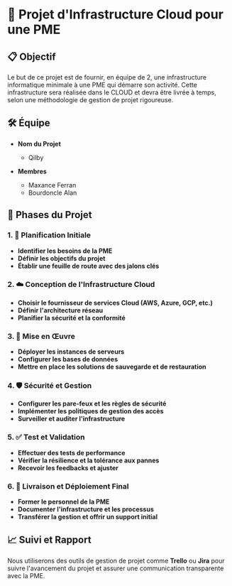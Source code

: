 # 🚀 Projet d'Infrastructure Cloud pour une PME

## 📋 Objectif

Le but de ce projet est de fournir, en équipe de 2, une infrastructure informatique minimale à une PME qui démarre son activité. Cette infrastructure sera réalisée dans le CLOUD et devra être livrée à temps, selon une méthodologie de gestion de projet rigoureuse.

## 🛠️ Équipe

- **Nom du Projet**
  - Qilby

- **Membres**
  - Maxance Ferran
  - Bourdoncle Alan

## 📅 Phases du Projet

### 1. 📑 Planification Initiale
- **Identifier les besoins de la PME**
- **Définir les objectifs du projet**
- **Établir une feuille de route avec des jalons clés**

### 2. ☁️ Conception de l'Infrastructure Cloud
- **Choisir le fournisseur de services Cloud (AWS, Azure, GCP, etc.)**
- **Définir l'architecture réseau**
- **Planifier la sécurité et la conformité**

### 3. 🔨 Mise en Œuvre
- **Déployer les instances de serveurs**
- **Configurer les bases de données**
- **Mettre en place les solutions de sauvegarde et de restauration**

### 4. 🛡️ Sécurité et Gestion
- **Configurer les pare-feux et les règles de sécurité**
- **Implémenter les politiques de gestion des accès**
- **Surveiller et auditer l'infrastructure**

### 5. ✅ Test et Validation
- **Effectuer des tests de performance**
- **Vérifier la résilience et la tolérance aux pannes**
- **Recevoir les feedbacks et ajuster**

### 6. 🚀 Livraison et Déploiement Final
- **Former le personnel de la PME**
- **Documenter l'infrastructure et les processus**
- **Transférer la gestion et offrir un support initial**

## 📈 Suivi et Rapport

Nous utiliserons des outils de gestion de projet comme **Trello** ou **Jira** pour suivre l'avancement du projet et assurer une communication transparente avec la PME.
